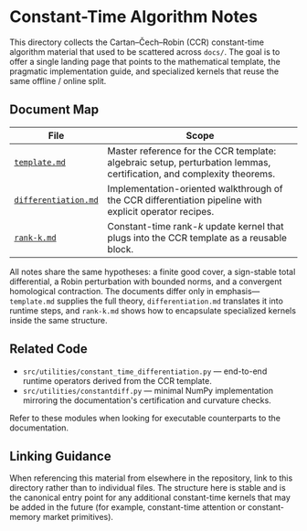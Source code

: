 # Constant-Time Algorithm Notes

This directory collects the Cartan–Čech–Robin (CCR) constant-time algorithm
material that used to be scattered across `docs/`. The goal is to offer a
single landing page that points to the mathematical template, the pragmatic
implementation guide, and specialized kernels that reuse the same offline / online
split.

## Document Map

| File | Scope |
| --- | --- |
| [`template.md`](./template.md) | Master reference for the CCR template: algebraic setup, perturbation lemmas, certification, and complexity theorems. |
| [`differentiation.md`](./differentiation.md) | Implementation-oriented walkthrough of the CCR differentiation pipeline with explicit operator recipes. |
| [`rank-k.md`](./rank-k.md) | Constant-time rank-$k$ update kernel that plugs into the CCR template as a reusable block. |

All notes share the same hypotheses: a finite good cover, a sign-stable total
differential, a Robin perturbation with bounded norms, and a convergent
homological contraction. The documents differ only in emphasis—`template.md`
supplies the full theory, `differentiation.md` translates it into runtime steps,
and `rank-k.md` shows how to encapsulate specialized kernels inside the same
structure.

## Related Code

* `src/utilities/constant_time_differentiation.py` — end-to-end runtime
  operators derived from the CCR template.
* `src/utilities/constantdiff.py` — minimal NumPy implementation mirroring the
  documentation's certification and curvature checks.

Refer to these modules when looking for executable counterparts to the
documentation.

## Linking Guidance

When referencing this material from elsewhere in the repository, link to this
directory rather than to individual files. The structure here is stable and is
the canonical entry point for any additional constant-time kernels that may be
added in the future (for example, constant-time attention or constant-memory
market primitives).
